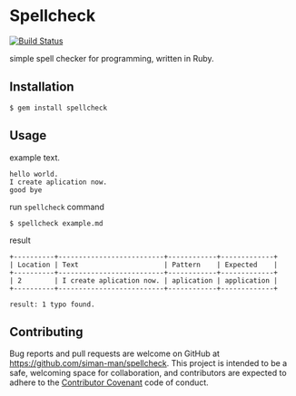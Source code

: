 # Spellcheck

[![Build Status](https://travis-ci.org/siman-man/spellcheck.svg?branch=master)](https://travis-ci.org/siman-man/spellcheck)

simple spell checker for programming, written in Ruby.

## Installation

```
$ gem install spellcheck
```

## Usage

example text.

```
hello world.
I create aplication now.
good bye
```

run `spellcheck` command

```
$ spellcheck example.md
```

result

```
+----------+--------------------------+------------+-------------+
| Location | Text                     | Pattern    | Expected    |
+----------+--------------------------+------------+-------------+
| 2        | I create aplication now. | aplication | application |
+----------+--------------------------+------------+-------------+

result: 1 typo found.
```

## Contributing

Bug reports and pull requests are welcome on GitHub at https://github.com/siman-man/spellcheck. This project is intended to be a safe, welcoming space for collaboration, and contributors are expected to adhere to the [Contributor Covenant](http://contributor-covenant.org) code of conduct.
